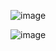 ![image](https://github.com/user-attachments/assets/8c5c13e9-90b2-4b01-9f7d-4ffd3213e9cc)


![image](https://github.com/user-attachments/assets/308da737-942a-40aa-b278-36b60368ea2c)



